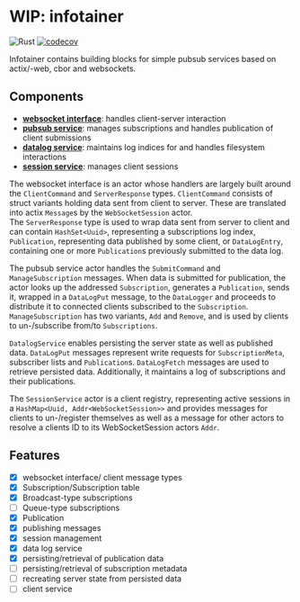 # WIP: infotainer

![Rust](https://github.com/joppich/infotainer/workflows/Rust/badge.svg)
[![codecov](https://codecov.io/gh/joppich/infotainer/branch/master/graph/badge.svg)](https://codecov.io/gh/joppich/infotainer)

Infotainer contains building blocks for simple pubsub services based on actix/-web, cbor and websockets.

## Components
* __[websocket interface](src/websocket.rs)__: handles client-server interaction
* __[pubsub service](src/pubsub.rs)__: manages subscriptions and handles publication of client submissions
* __[datalog service](src/data_log.rs)__: maintains log indices for and handles filesystem interactions
* __[session service](src/sessions.rs)__: manages client sessions

The websocket interface is an actor whose handlers are largely built around the `ClientCommand` and `ServerResponse` types. 
`ClientCommand` consists of struct variants holding data sent from client to server. These are translated into actix `Message`s by the `WebSocketSession` actor.  
The `ServerResponse` type is used to wrap data sent from server to client and can contain `HashSet<Uuid>`, representing a subscriptions log index, `Publication`, representing data published by some client, or `DataLogEntry`, containing one or more `Publication`s previously submitted to the data log.  

The pubsub service actor handles the `SubmitCommand` and `ManageSubscription` messages. When data is submitted for publication, the actor looks up the addressed `Subscription`, generates a `Publication`, sends it, wrapped in a `DataLogPut` message, to the `DataLogger` and proceeds to distribute it to connected clients subscribed to the `Subscription`.  
`ManageSubscription` has two variants, `Add` and `Remove`, and is used by clients to un-/subscribe from/to `Subscriptions`.

`DatalogService` enables persisting the server state as well as published data. `DataLogPut` messages represent write requests for `SubscriptionMeta`, subscriber lists and `Publication`s. `DataLogFetch` messages are used to retrieve persisted data. Additionally, it maintains a log of subscriptions and their publications.

The `SessionService` actor is a client registry, representing active sessions in a `HashMap<Uuid, Addr<WebSocketSession>>` and provides messages for clients to un-/register themselves as well as a message for other actors to resolve a clients ID to its WebSocketSession actors `Addr`.

## Features

- [x] websocket interface/ client message types
- [x] Subscription/Subscription table
- [x] Broadcast-type subscriptions
- [ ] Queue-type subscriptions
- [x] Publication
- [x] publishing messages
- [x] session management
- [x] data log service
- [x] persisting/retrieval of publication data
- [ ] persisting/retrieval of subscription metadata
- [ ] recreating server state from persisted data
- [ ] client service
